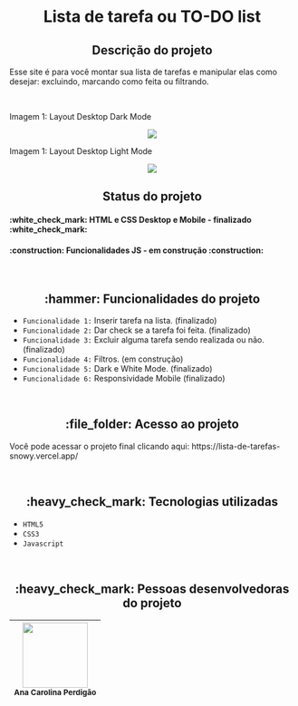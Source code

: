 <h1 align="center"> Lista de tarefa ou TO-DO list </h1>

<h2 align="center">Descrição do projeto </h2>
<p>Esse site é para você montar sua lista de tarefas e manipular elas como desejar: excluindo, marcando como feita ou filtrando. </p>

<br>

<p>Imagem 1: Layout Desktop Dark Mode</p>
<p align="center"><img src="https://user-images.githubusercontent.com/108142878/187545222-e991bea7-fa54-414e-8977-8c09068b2fd7.png"></p>

<p>Imagem 1: Layout Desktop Light Mode</p>
<p align="center"><img src="https://user-images.githubusercontent.com/108142878/187545323-e72e48fe-1c7a-41d2-82dc-2ee2f0d1036f.png"></p>

<h2 align="center">Status do projeto </h2>
<h4> :white_check_mark: HTML e CSS Desktop e Mobile - finalizado :white_check_mark: </h4>
<h4> :construction: Funcionalidades JS - em construção :construction: </h4>

<br>
<h2 align="center">:hammer: Funcionalidades do projeto </h2>

- ``Funcionalidade 1:`` Inserir tarefa na lista. (finalizado)
- ``Funcionalidade 2:`` Dar check se a tarefa foi feita. (finalizado)
- ``Funcionalidade 3:`` Excluir alguma tarefa sendo realizada ou não. (finalizado)
- ``Funcionalidade 4:`` Filtros. (em construção)
- ``Funcionalidade 5:`` Dark e White Mode. (finalizado)
- ``Funcionalidade 6:`` Responsividade Mobile (finalizado)

<br>
<h2 align="center"> :file_folder: Acesso ao projeto </h2>
<p> Você pode acessar o projeto final clicando aqui: https://lista-de-tarefas-snowy.vercel.app/ </p>
<br>
<h2 align="center"> :heavy_check_mark: Tecnologias utilizadas </h2>

- ``HTML5``
- ``CSS3``
- ``Javascript``
<br>
<h2 align="center"> :heavy_check_mark: Pessoas desenvolvedoras do projeto </h2>

| <img src="https://user-images.githubusercontent.com/108142878/183316759-e46fcec3-8594-4aca-b030-66b1e07263e0.jpg" width=115><br><sub>Ana Carolina Perdigão</sub> | 
| :---: |

